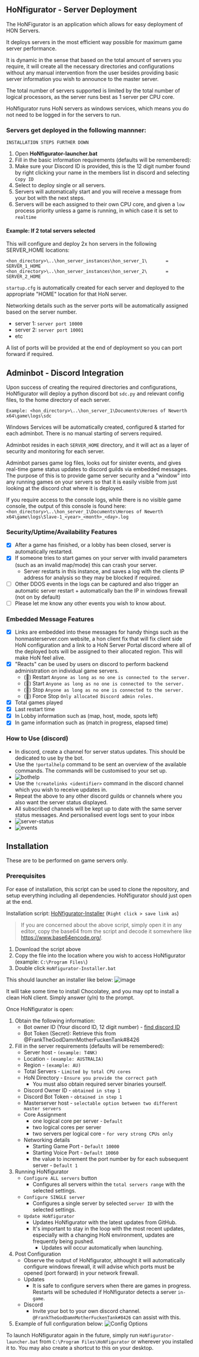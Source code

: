## HoNfigurator - Server Deployment

The HoNFigurator is an application which allows for easy deployment of HON Servers.

It deploys servers in the most efficient way possible for maximum game server performance.

It is dynamic in the sense that based on the total amount of servers you require, it will create all the necessary directories and configurations without any manual intervention from the user besides providing basic server information you wish to announce to the master server.

The total number of servers supported is limited by the total number of logical processors, as the server runs best as 1 server per CPU core.

HoNfigurator runs HoN servers as windows services, which means you do not need to be logged in for the servers to run.

### Servers get deployed in the following mannner:
``INSTALLATION STEPS FURTHER DOWN``
1. Open **HoNfigurator-launcher.bat**
2. Fill in the basic information requirements (defaults will be remembered):
3. Make sure your Discord ID is provided, this is the 12 digit number found by right clicking your name in the members list in discord and selecting ``Copy ID``
4. Select to deploy single or all servers.
5. Servers will automatically start and you will receive a message from your bot with the next steps.
6. Servers will be each assigned to their own CPU core, and given a ``low`` process priority unless a game is running, in which case it is set to ``realtime``

#### Example: If 2 total servers selected
This will configure and deploy 2x hon servers in the following SERVER_HOME locations: 
```
<hon_directory>\..\hon_server_instances\hon_server_1\		= SERVER_1_HOME
<hon_directory>\..\hon_server_instances\hon_server_2\		= SERVER_2_HOME
```
``startup.cfg`` is automatically created for each server and deployed to the appropriate "HOME" location for that HoN server.

Networking details such as the server ports will be automatically assigned based on the server number.

- server 1: ``server port 10000``
- server 2: ``server port 10001``
- etc

A list of ports will be provided at the end of deployment so you can port forward if required.

## Adminbot - Discord Integration
Upon success of creating the required directories and configurations, HoNfigurator will deploy a python discord bot ``sdc.py`` and relevant config files, to the home directory of each server.

```Example: <hon_directory>\..\hon_server_1\Documents\Heroes of Newerth x64\game\logs\sdc```

Windows Services will be automatically created, configured & started for each adminbot. There is no manual starting of servers required.

Adminbot resides in each ``SERVER_HOME`` directory, and it will act as a layer of security and monitoring for each server.

Adminbot parses game log files, looks out for sinister events, and gives real-time game status updates to discord guilds via embedded messages. The purpose of this is to provide game server security and a "window" into any running games on your servers so that it is easily visible from just looking at the discord chat where it is deployed.

If you require access to the console logs, while there is no visible game console, the output of this console is found here:
```<hon_directory>\..\hon_server_1\Documents\Heroes of Newerth x64\game\logs\Slave-1_<year>_<month>_<day>.log```

### Security/Uptime/Availability Features
- [x] After a game has finished, or a lobby has been closed, server is automatically restarted.
- [x] If someone tries to start games on your server with invalid parameters (such as an invalid map/mode) this can crash your server.
	- Server restarts in this instance, and saves a log with the clients IP address for analysis so they may be blocked if required.
- [ ] Other DDOS events in the logs can be captured and also trigger an automatic server restart + automatically ban the IP in windows firewall (not on by default)
- [ ] Please let me know any other events you wish to know about.

### Embedded Message Features
- [x] Links are embedded into these messages for handy things such as the honmasterserver.com website, a hon client fix that will fix client side HoN configuration and a link to a HoN Server Portal discord where all of the deployed bots will be assigned to their allocated region. This will make HoN feel alive.
- [x] "Reacts" can be used by users on discord to perform backend administration on individual game servers.
	- (🔁) Restart 		``Anyone as long as no one is connected to the server.``
	- (🔼) Start		``Anyone as long as no one is connected to the server.``
	- (🔽) Stop 		``Anyone as long as no one is connected to the server.``
	- (🛑) Force Stop	``Only allocated Discord admin roles.``
- [x] Total games played
- [x] Last restart time
- [x] In Lobby information such as (map, host, mode, spots left)
- [x] In game information such as (match in progress, elapsed time)

### How to Use (discord)
- In discord, create a channel for server status updates. This should be dedicated to use by the bot.
- Use the ``!portalhelp`` command to be sent an overview of the available commands. The commands will be customised to your set up.
- ![bothelp](https://user-images.githubusercontent.com/82205454/183851795-3bad4f0b-dca9-496f-96c3-8719dabb873e.png)
- Use the ``!createlinks <identifier>`` command  in the discord channel which you wish to receive updates in.
- Repeat the above to any other discord guilds or channels where you also want the server status displayed.
- All subscribed channels will be kept up to date with the same server status messages. And personalised event logs sent to your inbox
- ![server-status](https://user-images.githubusercontent.com/82205454/184099721-7ae4bf14-1769-46cd-8258-5f60bf93dce3.png)
- ![events](https://user-images.githubusercontent.com/82205454/184092512-5f141db7-627e-4851-a0cf-35a5ee7b4056.png)

## Installation
These are to be performed on game servers only.

### Prerequisites
For ease of installation, this script can be used to clone the repository, and setup everything including all dependencies.
HoNfigurator should just open at the end.

Installation script: [HoNfigurator-Installer](https://pub-d5c26fe9c34a469baf795a1e2dfeefc3.r2.dev/HoNfigurator-Installer.bat) (``Right click > save link as``)
>If you are concerned about the above script, simply open it in any editor, copy the base64 from the script and decode it somewhere like https://www.base64encode.org/.
1. Download the script above
2. Copy the file into the location where you wish to access HoNfigurator (example: ``C:\Program Files\``)
3. Double click ``HoNfigurator-Installer.bat``

This should launcher an installer like below:
![image](https://user-images.githubusercontent.com/82205454/187016190-3192a4be-b35f-48ee-992e-819db303a778.png)

It will take some time to install Chocolatey, and you may opt to install a clean HoN client.
Simply answer (y/n) to the prompt.

Once HoNfigurator is open:
1. Obtain the following information:
	- Bot owner ID (Your discord ID, 12 digit number) - [find discord ID](https://techswift.org/2020/04/22/how-to-find-your-user-id-on-discord/#:~:text=In%20any%20Discord%20server%2C%20click,to%20see%20your%20User%20ID.)
	- Bot Token (Secret): Retrieve this from @FrankTheGodDamnMotherFuckenTank#8426
2. Fill in the server requirements (defaults will be remembered):
	- Server host - ``(example: T4NK)``
	- Location - ``(example: AUSTRALIA)``
	- Region - ``(example: AU)``
	- Total Servers  - ``Limited by total CPU cores``
	- HoN Directory - ``Ensure you provide the correct path``
		- You must also obtain required server binaries yourself.
	- Discord Owner ID - ``obtained in step 1``
	- Discord Bot Token - ``obtained in step 1``
	- Masterserver host - ``selectable option between two different master servers``
	- Core Assignment
		- one logical core per server - ``Default``
		- two logical cores per server
		- two servers per logical core - ``for very strong CPUs only``
	- Networking details
		- Starting Game Port - ``Default 10000``
		- Starting Voice Port - ``Default 10060``
		- the value to increment the port number by for each subsequent server - ``Default 1``
3. Running HoNfigurator
	- ``Configure ALL servers`` button
		- Configures all servers within the ``total servers range`` with the selected settings.
	- ``Configure SINGLE server``
		- Configures a single server by selected ``server ID`` with the selected settings.
	- ``Update HoNfigurator``
		- Updates HoNfigurator with the latest updates from GitHub.
		- It's important to stay in the loop with the most recent updates, especially with a changing HoN environment, updates are frequently being pushed.
			- Updates will occur automatically when launching.
4. Post Configuration
	- Observe the output of HoNfigurator, althought it will automatically configure windows firewall, it will advise which ports must be opened (port forward) in your network firewall.
	- Updates
		- It is safe to configure servers when there are games in progress. Restarts will be scheduled if HoNfigurator detects a server ``in-game``.
	- Discord
		- Invite your bot to your own discord channel. ``@FrankTheGodDamnMotherFuckenTank#8426`` can assist with this.
5. Example of full configuration below:
![Config Options](https://user-images.githubusercontent.com/82205454/187016509-54870053-4eee-483e-86ec-d3bf31904c6d.png)

To launch HoNfigurator again in the future, simply run ``HoNfigurator-launcher.bat`` from ``C:\Program Files\HoNfigurator`` or wherever you installed it to.
You may also create a shortcut to this on your desktop.
